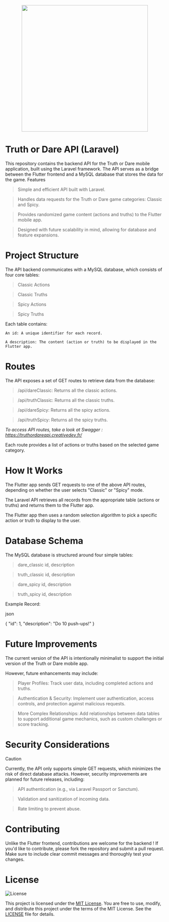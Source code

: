 <p align="center"><a href="https://laravel.com" target="_blank"><img src="https://raw.githubusercontent.com/laravel/art/master/logo-lockup/5%20SVG/2%20CMYK/1%20Full%20Color/laravel-logolockup-cmyk-red.svg" width="400"></a></p>

# Truth or Dare API (Laravel)

This repository contains the backend API for the Truth or Dare mobile application, built using the Laravel framework. The API serves as a bridge between the Flutter frontend and a MySQL database that stores the data for the game.
Features

> Simple and efficient API built with Laravel.
    
>    Handles data requests for the Truth or Dare game categories: Classic and Spicy.
    
>    Provides randomized game content (actions and truths) to the Flutter mobile app.
    
>    Designed with future scalability in mind, allowing for database and feature expansions.

# Project Structure

The API backend communicates with a MySQL database, which consists of four core tables:

>    Classic Actions

>    Classic Truths

>    Spicy Actions

>    Spicy Truths

Each table contains:

    An id: A unique identifier for each record.
    
    A description: The content (action or truth) to be displayed in the Flutter app.

# Routes

The API exposes a set of GET routes to retrieve data from the database:

>    /api/dareClassic: Returns all the classic actions.

>    /api/truthClassic: Returns all the classic truths.

>    /api/dareSpicy: Returns all the spicy actions.

>    /api/truthSpicy: Returns all the spicy truths.


_To access API routes, take a look at Swagger : https://truthordareapi.creativedev.fr/_

Each route provides a list of actions or truths based on the selected game category.

# How It Works

The Flutter app sends GET requests to one of the above API routes, depending on whether the user selects "Classic" or "Spicy" mode.
    
The Laravel API retrieves all records from the appropriate table (actions or truths) and returns them to the Flutter app.
    
The Flutter app then uses a random selection algorithm to pick a specific action or truth to display to the user.


# Database Schema

The MySQL database is structured around four simple tables:

> dare_classic    id, description

> truth_classic   id, description

> dare_spicy   	id, description

> truth_spicy 	id, description

Example Record:

json

{
  "id": 1,
  "description": "Do 10 push-ups!"
}

# Future Improvements

The current version of the API is intentionally minimalist to support the initial version of the Truth or Dare mobile app. 

However, future enhancements may include:

>    Player Profiles: Track user data, including completed actions and truths.
   
>    Authentication & Security: Implement user authentication, access controls, and protection against malicious requests.
    
>    More Complex Relationships: Add relationships between data tables to support additional game mechanics, such as custom challenges or score tracking.

# Security Considerations

> [!CAUTION]
> Currently, the API only supports simple GET requests, which minimizes the risk of direct database attacks. However, security improvements are planned for future releases, including:

 >   API authentication (e.g., via Laravel Passport or Sanctum).
    
>    Validation and sanitization of incoming data.
    
>    Rate limiting to prevent abuse.

# Contributing

Unlike the Flutter frontend, contributions are welcome for the backend ! If you'd like to contribute, please fork the repository and submit a pull request. Make sure to include clear commit messages and thoroughly test your changes.

# License

![License](https://img.shields.io/badge/license-MIT-green.svg)

This project is licensed under the [MIT License](https://opensource.org/licenses/MIT). You are free to use, modify, and distribute this project under the terms of the MIT License. See the [LICENSE](LICENSE) file for details.

